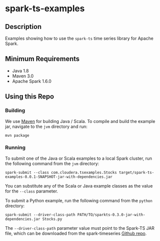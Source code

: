 # spark-ts-examples

Description
-----------

Examples showing how to use the `spark-ts` time series library for Apache Spark.

Minimum Requirements
--------------------

* Java 1.8
* Maven 3.0
* Apache Spark 1.6.0

Using this Repo
---------------

### Building

We use [Maven](https://maven.apache.org/) for building Java / Scala. To compile and build
the example jar, navigate to the `jvm` directory and run:

    mvn package

### Running

To submit one of the Java or Scala examples to a local Spark cluster, run the following command
from the `jvm` directory:

    spark-submit --class com.cloudera.tsexamples.Stocks target/spark-ts-examples-0.0.1-SNAPSHOT-jar-with-dependencies.jar

You can substitute any of the Scala or Java example classes as the value for the `--class`
parameter.

To submit a Python example, run the following command from the `python` directory:

    spark-submit --driver-class-path PATH/TO/sparkts-0.3.0-jar-with-dependencies.jar Stocks.py

The `--driver-class-path` parameter value must point to the Spark-TS JAR file, which can be
downloaded from the spark-timeseries [Github repo](https://github.com/sryza/spark-timeseries).
